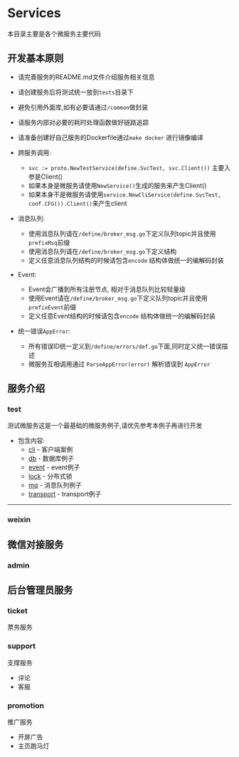 # Services

本目录主要是各个微服务主要代码

## 开发基本原则

- 请完善服务的README.md文件介绍服务相关信息
- 请创建服务后将测试统一放到`tests`目录下
- 避免引用外面库,如有必要请通过``/common``做封装
- 请服务内部对必要的耗时处理函数做好链路追踪
- 请准备创建好自己服务的Dockerfile通过`make docker` 进行镜像编译 
- 跨服务调用:
    - `svc := proto.NewTestService(define.SvcTest, svc.Client())` 主要入参是Client()
    - 如果本身是微服务请使用`NewService()`生成的服务来产生Client()
    - 如果本身不是微服务请使用`service.NewCliService(define.SvcTest, conf.CFG()).Client()`来产生client
    
    
- 消息队列:
    - 使用消息队列请在`/define/broker_msg.go`下定义队列topic并且使用`prefixMsq`前缀
    - 使用消息队列请在`/define/broker_msg.go`下定义结构
    - 定义任意消息队列结构的时候请包含`encode` 结构体做统一的编解码封装
    
    
- Event:
    - Event会广播到所有注册节点, 相对于消息队列比较轻量级
    - 使用Event请在`/define/broker_msg.go`下定义队列topic并且使用`prefixEvent`前缀
    - 定义任意Event结构的时候请包含`encode` 结构体做统一的编解码封装


- 统一错误`AppError`:
    - 所有错误ID统一定义到`/define/errors/def.go`下面,同时定义统一错误描述
    - 微服务互相调用通过 `ParseAppError(error)` 解析错误到 `AppError`

## 服务介绍

### test
 测试微服务这是一个最基础的微服务例子,请优先参考本例子再进行开发
 - 包含内容:
    - [cli](./test/cli.go) - 客户端案例
    - [db](./test/db.go) - 数据库例子
    - [event](./test/event.go) - event例子
    - [lock](./test/lock.go) - 分布式锁
    - [mq](./test/mq.go) - 消息队列例子
    - [transport](./test/transport.go) - transport例子
---
### weixin
微信对接服务
---
### admin
后台管理员服务
---
### ticket
票务服务

### support
支撑服务
- 评论
- 客服

### promotion
推广服务
- 开屏广告
- 主页跑马灯




